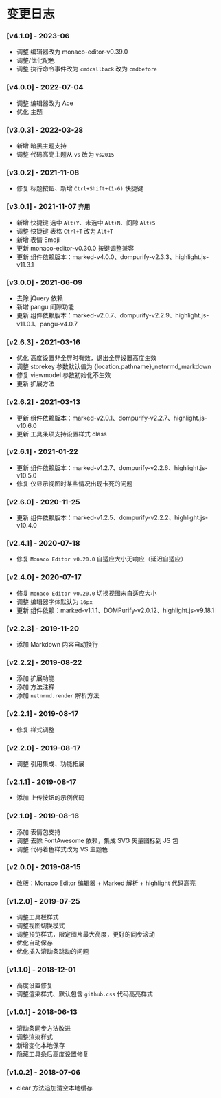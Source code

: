 ﻿# 变更日志
### [v4.1.0] - 2023-06
- 调整 编辑器改为 monaco-editor-v0.39.0
- 调整/优化配色
- 调整 执行命令事件改为 `cmdcallback` 改为 `cmdbefore`

### [v4.0.0] - 2022-07-04
- 调整 编辑器改为 Ace
- 优化 主题

### [v3.0.3] - 2022-03-28
- 新增 暗黑主题支持
- 调整 代码高亮主题从 `vs` 改为 `vs2015`

### [v3.0.2] - 2021-11-08
- 修复 标题按钮、新增 `Ctrl+Shift+(1-6)` 快捷键

### [v3.0.1] - 2021-11-07 `弃用`
- 新增 快捷键 选中 `Alt+Y`、未选中 `Alt+N`、间隙 `Alt+S`
- 调整 快捷键 表格 `Ctrl+T` 改为 `Alt+T`
- 新增 表情 Emoji
- 更新 monaco-editor-v0.30.0 按键调整兼容
- 更新 组件依赖版本：marked-v4.0.0、dompurify-v2.3.3、highlight.js-v11.3.1

### [v3.0.0] - 2021-06-09
- 去除 jQuery 依赖
- 新增 pangu 间隙功能
- 更新 组件依赖版本：marked-v2.0.7、dompurify-v2.2.9、highlight.js-v11.0.1、pangu-v4.0.7

### [v2.6.3] - 2021-03-16
- 优化 高度设置非全屏时有效，退出全屏设置高度生效
- 调整 storekey 参数默认值为 {location.pathname}_netnrmd_markdown
- 修复 viewmodel 参数初始化不生效
- 更新 扩展方法

### [v2.6.2] - 2021-03-13
- 更新 组件依赖版本：marked-v2.0.1、dompurify-v2.2.7、highlight.js-v10.6.0
- 更新 工具条项支持设置样式 class

### [v2.6.1] - 2021-01-22
- 更新 组件依赖版本：marked-v1.2.7、dompurify-v2.2.6、highlight.js-v10.5.0
- 修复 仅显示视图时某些情况出现卡死的问题

### [v2.6.0] - 2020-11-25
- 更新 组件依赖版本：marked-v1.2.5、dompurify-v2.2.2、highlight.js-v10.4.0

### [v2.4.1] - 2020-07-18
- 修复 `Monaco Editor v0.20.0` 自适应大小无响应（延迟自适应）

### [v2.4.0] - 2020-07-17
- 修复 `Monaco Editor v0.20.0` 切换视图未自适应大小
- 调整 编辑器字体默认为 `16px`
- 更新 组件依赖：marked-v1.1.1、DOMPurify-v2.0.12、highlight.js-v9.18.1

### [v2.2.3] - 2019-11-20
- 添加 Markdown 内容自动换行

### [v2.2.2] - 2019-08-22
- 添加 扩展功能
- 添加 方法注释
- 添加 `netnrmd.render` 解析方法

### [v2.2.1] - 2019-08-17
- 修复 样式调整

### [v2.2.0] - 2019-08-17
- 调整 引用集成、功能拓展

### [v2.1.1] - 2019-08-17
- 添加 上传按钮的示例代码

### [v2.1.0] - 2019-08-16
- 添加 表情包支持
- 调整 去除 FontAwesome 依赖，集成 SVG 矢量图标到 JS 包
- 调整 代码着色样式改为 VS 主题色

### [v2.0.0] - 2019-08-15
- 改版：Monaco Editor 编辑器 + Marked 解析 + highlight 代码高亮

### [v1.2.0] - 2019-07-25
- 调整工具栏样式
- 调整视图切换模式
- 调整预览样式，限定图片最大高度，更好的同步滚动
- 优化自动保存
- 优化插入滚动条跳动的问题

### [v1.1.0] - 2018-12-01
- 高度设置修复
- 调整渲染样式、默认包含 `github.css` 代码高亮样式

### [v1.0.1] - 2018-06-13
- 滚动条同步方法改进
- 调整渲染样式
- 新增变化本地保存
- 隐藏工具条后高度设置修复

### [v1.0.2] - 2018-07-06
- clear 方法追加清空本地缓存